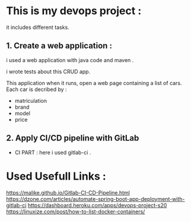# This is my devops project :
it includes different tasks.

## 1. Create a web application : 
i used a web application with java code and maven .

i wrote tests about this CRUD app.

This application when it runs, open a web page containing a list of cars.
Each car is decribed by :
- matriculation
- brand
- model
- price

## 2. Apply CI/CD pipeline with GitLab
   * CI PART : here i used gitlab-ci .
   
   
   
   
# Used Usefull Links :
https://malike.github.io/Gitlab-CI-CD-Pipeline.html
https://dzone.com/articles/automate-spring-boot-app-deployment-with-gitlab-ci
https://dashboard.heroku.com/apps/devops-project-s20
https://linuxize.com/post/how-to-list-docker-containers/
